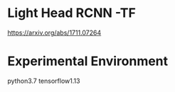 # Light Head RCNN -TF

https://arxiv.org/abs/1711.07264



# Experimental Environment

python3.7 tensorflow1.13
